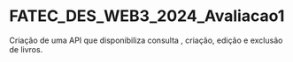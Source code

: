 # FATEC_DES_WEB3_2024_Avaliacao1
Criação de uma API que disponibiliza consulta , criação, edição e exclusão de livros.
